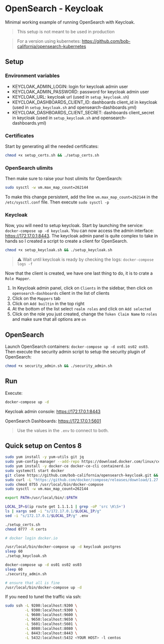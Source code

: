 # OpenSearch - Keycloak

Minimal working example of running OpenSearch with Keycloak.

> This setup is not meant to be used in production

> For a version using kubernetes: https://github.com/bob-california/opensearch-kubernetes

## Setup

### Environment variables

- KEYCLOAK_ADMIN_LOGIN: login for keycloak admin user
- KEYCLOAK_ADMIN_PASSWORD: password for keycloak admin user
- KEYCLOAK_URL: keycloak url (used in `setup_keycloak.sh`)
- KEYCLOAK_DASHBOARDS_CLIENT_ID: dashboards client_id in keycloak (used in `setup_keycloak.sh` and opensearch-dashboards.yml)
- KEYCLOAK_DASHBOARDS_CLIENT_SECRET: dashboards client_secret in keycloak (used in `setup_keycloak.sh` and opensearch-dashboards.yml)

### Certificates

Start by generating all the needed certificates:

```bash
chmod +x setup_certs.sh && ./setup_certs.sh
```

### OpenSearch ulimits

Then make sure to raise your host ulimits for OpenSearch:

```bash
sudo sysctl -w vm.max_map_count=262144
```

To make this change persistent, add the line `vm.max_map_count=262144` in the `/etc/sysctl.conf` file. Then execute `sudo sysctl -p`

### Keycloak

Now, you will need to setup keycloak. Start by launching the service: `docker-compose up -d keycloak`. You can now access the admin interface: https://172.17.0.1:8443. The keycloak admin panel is quite complex to take in hands so I created a script to create a client for OpenSearch.

```bash
chmod +x setup_keycloak.sh && ./setup_keycloak.sh
```

> :warning: Wait until keycloak is ready by checking the logs: `docker-compose logs -f`

Now that the client is created, we have one last thing to do, it is to crate a `Role Mapper`.

1. In Keycloak admin panel, click on `Clients` in the sidebar, then click on `opensearch-dashboards` client in the list of clients
2. Click on the `Mappers` tab
3. Click on `Add builtin` in the top right
4. At the bottom of the list select `realm roles` and click on `Add selected`
5. Click on the role you just created, change the `Token Claim Name` to `roles` and make sure that all options are `on`

## OpenSearch

Launch OpenSearch containers: `docker-compose up -d os01 os02 os03`. Then execute the security admin script to setup the security plugin of OpenSearch:

```bash
chmod +x security_admin.sh && ./security_admin.sh
```

## Run

Execute:

```bash
docker-compose up -d
```

Keycloak admin console: https://172.17.0.1:8443

OpenSearch Dashboards: https://172.17.0.1:5601

> Use the values in the `.env` to connect to both.

## Quick setup on Centos 8

```bash
sudo yum install -y yum-utils git jq
sudo yum-config-manager --add-repo https://download.docker.com/linux/centos/docker-ce.repo
sudo yum install -y docker-ce docker-ce-cli containerd.io
sudo systemctl start docker
git clone https://github.com/bob-california/opensearch-keycloak.git && cd opensearch-keycloak/
sudo curl -L "https://github.com/docker/compose/releases/download/1.27.4/docker-compose-$(uname -s)-$(uname -m)" -o /usr/local/bin/docker-compose
sudo chmod 0755 /usr/local/bin/docker-compose
sudo sysctl -w vm.max_map_count=262144

export PATH=/usr/local/bin/:$PATH

LOCAL_IP=$(ip route get 1.1.1.1 | grep -oP 'src \K\S+')
ls | xargs sed -i "s/172.17.0.1/$LOCAL_IP/g"
sed -i "s/172.17.0.1/$LOCAL_IP/g" .env

./setup_certs.sh
chmod 0777 -R certs

# docker login docker.io

/usr/local/bin/docker-compose up -d keycloak postgres
sleep 60
./setup_keycloak.sh

docker-compose up -d os01 os02 os03
sleep 60
./security_admin.sh

# ensure that all is fine
/usr/local/bin/docker-compose up -d
```

If you need to tunel the traffic via ssh:

```bash
sudo ssh -L 9200:localhost:9200 \
         -L 9300:localhost:9300 \
         -L 9600:localhost:9600 \
         -L 9650:localhost:9650 \
         -L 5601:localhost:5601 \
         -L 8080:localhost:8080 \
         -L 8443:localhost:8443 \
         -L 5432:localhost:5432 <YOUR HOST> -l centos
```
